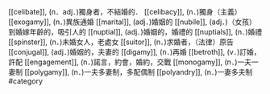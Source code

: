 [[celibate]], (n．adj．)獨身者，不結婚的． 
[[celibacy]], (n．)獨身（主義） 
[[exogamy]], (n．)異族通婚 
[[marital]], (adj．)婚姻的 
[[nubile]], (adj．)（女孩）到婚嫁年齡的，吸引人的 
[[nuptial]], (adj．)婚姻的，婚禮的 
[[nuptials]], (n．)婚禮 
[[spinster]], (n．)未婚女人，老處女 
[[suitor]], (n．)求婚者，（法律）原告 
[[conjugal]], (adj．)婚姻的，夫妻的 
[[digamy]], (n．)再婚 
[[betroth]], (v．)訂婚，許配 
[[engagement]], (n．)諾言，約會，婚約，交戰 
[[monogamy]], (n．)一夫一妻制 
[[polygamy]], (n．)一夫多妻制，多配偶制 
[[polyandry]], (n．)一妻多夫制 
#category
